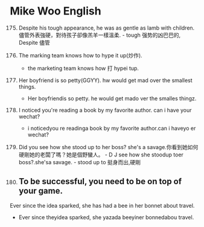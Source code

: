 # Mike Woo English
175. Despite his tough appearance, he was as gentle as lamb with children. 儘管外表強硬，對待孩子卻像羔羊一樣溫柔.
    - tough 强势的凶巴巴的, Despite 儘管
  
176. The marking team knows how to hype it up(炒作).
     - the marketing team knows how 打 hypei tup.

171. Her boyfriend is so petty(GGYY). hw would get mad over the smallest things.
     - Her boyfriendis so petty. he would get mado ver the smalles thingz.

170. I noticed you're reading a book by my favorite author. can i have your wechat?
     - i noticedyou re readinga book by my favorite author.can i haveyo er wechat?
  
169. Did you see how she stood up to her boss? she's a savage.你看到她如何硬剛她的老闆了嗎？她是個野蠻人。
    - D J see how she stoodup toer boss?.she'sa savage.
    - stood up to 挺身而出,硬剛

168. To be successful, you need to be on top of your game.
     - 

Ever since the idea sparked, she has had a bee in her bonnet about travel. 
- Ever since theyidea sparked, she yazada beeyiner bonnedabou travel. 
